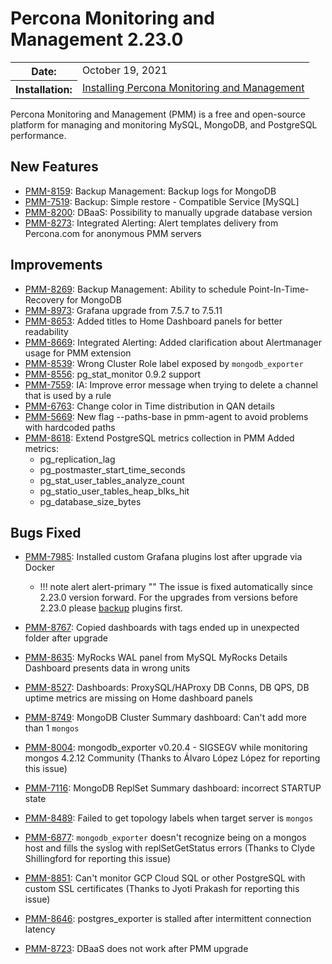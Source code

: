 # Percona Monitoring and Management 2.23.0

<table class="docutils field-list" frame="void" rules="none">
  <colgroup>
    <col class="field-name">
    <col class="field-body">
  </colgroup>
  <tbody valign="top">
    <tr class="field-odd field">
      <th class="field-name">Date:</th>
      <td class="field-body">October 19, 2021</td>
    </tr>
    <tr class="field-even field">
      <th class="field-name">Installation:</th>
      <td class="field-body">
        <a class="reference external" href="https://www.percona.com/software/pmm/quickstart">Installing Percona Monitoring and Management</a></td>
    </tr>
  </tbody>
</table>

Percona Monitoring and Management (PMM) is a free and open-source platform for managing and monitoring MySQL, MongoDB, and PostgreSQL performance.

## New Features

- [PMM-8159](https://jira.percona.com/browse/PMM-8159): Backup Management: Backup logs for MongoDB
- [PMM-7519](https://jira.percona.com/browse/PMM-7519): Backup: Simple restore - Compatible Service [MySQL]
- [PMM-8200](https://jira.percona.com/browse/PMM-8200): DBaaS: Possibility to manually upgrade database version
- [PMM-8273](https://jira.percona.com/browse/PMM-8273): Integrated Alerting: Alert templates delivery from Percona.com for anonymous PMM servers

## Improvements

- [PMM-8269](https://jira.percona.com/browse/PMM-8269): Backup Management: Ability to schedule Point-In-Time-Recovery for MongoDB
- [PMM-8973](https://jira.percona.com/browse/PMM-8973): Grafana upgrade from 7.5.7 to 7.5.11
- [PMM-8653](https://jira.percona.com/browse/PMM-8653): Added titles to Home Dashboard panels for better readability
- [PMM-8669](https://jira.percona.com/browse/PMM-8669): Integrated Alerting: Added clarification about Alertmanager usage for PMM extension
- [PMM-8539](https://jira.percona.com/browse/PMM-8539): Wrong Cluster Role label exposed by `mongodb_exporter`
- [PMM-8556](https://jira.percona.com/browse/PMM-8556): pg_stat_monitor 0.9.2 support
- [PMM-7559](https://jira.percona.com/browse/PMM-7559): IA: Improve error message when trying to delete a channel that is used by a rule
- [PMM-6763](https://jira.percona.com/browse/PMM-6763): Change color in Time distribution in QAN details
- [PMM-5669](https://jira.percona.com/browse/PMM-5669): New flag --paths-base in pmm-agent to avoid problems with hardcoded paths
- [PMM-8618](https://jira.percona.com/browse/PMM-8618): Extend PostgreSQL metrics collection in PMM Added metrics:
    * pg_replication_lag
    * pg_postmaster_start_time_seconds
    * pg_stat_user_tables_analyze_count
    * pg_statio_user_tables_heap_blks_hit
    * pg_database_size_bytes

## Bugs Fixed

- [PMM-7985](https://jira.percona.com/browse/PMM-7985): Installed custom Grafana plugins lost after upgrade via Docker
    * !!! note alert alert-primary ""
        The issue is fixed automatically since 2.23.0 version forward. For the upgrades from versions before 2.23.0 please [backup](../setting-up/server/docker.md#backup) plugins first.
    
- [PMM-8767](https://jira.percona.com/browse/PMM-8767): Copied dashboards with tags ended up in unexpected folder after upgrade
- [PMM-8635](https://jira.percona.com/browse/PMM-8635): MyRocks WAL panel from MySQL MyRocks Details Dashboard presents data in wrong units
- [PMM-8527](https://jira.percona.com/browse/PMM-8527): Dashboards: ProxySQL/HAProxy DB Conns, DB QPS, DB uptime metrics are missing on Home dashboard panels
- [PMM-8749](https://jira.percona.com/browse/PMM-8749): MongoDB Cluster Summary dashboard: Can't add more than 1 `mongos`
- [PMM-8004](https://jira.percona.com/browse/PMM-8004): mongodb_exporter v0.20.4 - SIGSEGV while monitoring mongos 4.2.12 Community (Thanks to Álvaro López López for reporting this issue)
- [PMM-7116](https://jira.percona.com/browse/PMM-7116): MongoDB ReplSet Summary dashboard: incorrect STARTUP state
- [PMM-8489](https://jira.percona.com/browse/PMM-8489): Failed to get topology labels when target server is `mongos`
- [PMM-6877](https://jira.percona.com/browse/PMM-6877): `mongodb_exporter` doesn't recognize being on a mongos host and fills the syslog with replSetGetStatus errors (Thanks to Clyde Shillingford for reporting this issue)
- [PMM-8851](https://jira.percona.com/browse/PMM-8851): Can't monitor GCP Cloud SQL or other PostgreSQL with custom SSL certificates (Thanks to Jyoti Prakash for reporting this issue)
- [PMM-8646](https://jira.percona.com/browse/PMM-8646): postgres_exporter is stalled after intermittent connection latency
- [PMM-8723](https://jira.percona.com/browse/PMM-8723): DBaaS does not work after PMM upgrade
